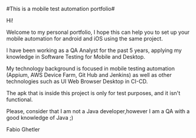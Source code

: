 #This is a mobile test automation portfolio#

Hi!

Welcome to my personal portfolio, I hope this can help you to set up your mobile automation for android and iOS using the same project.  

I have been working as a QA Analyst for the past 5 years, applying my knowledge in Software Testing for Mobile and Desktop.

My technology background is focused in mobile testing automation (Appium, AWS Device Farm, Git Hub and Jenkins) as well as other technologies such as UI Web Browser Desktop in CI-CD. 

The apk that is inside this project is only for test purposes, and it isn't functional.

Please, consider that I am not a Java developer,however I am a QA with a good knowledge of Java ;) 

Fabio Ghetler
